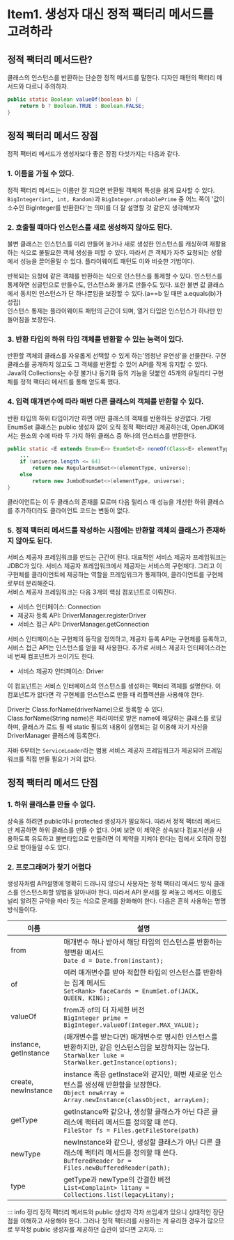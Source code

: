 # Item1. 생성자 대신 정적 팩터리 메서드를 고려하라

## 정적 팩터리 메서드란?

클래스의 인스턴스를 반환하는 단순한 정적 메서드를 말한다. 디자인 패턴의 팩터리 메서드와 다르니 주의하자.

```java
public static Boolean valueOf(boolean b) {
    return b ? Boolean.TRUE : Boolean.FALSE;
}
```

## 정적 팩터리 메서드 장점

정적 팩터리 메서드가 생성자보다 좋은 장점 다섯가지는 다음과 같다.

### 1. 이름을 가질 수 있다.

정적 팩터리 메서드는 이름만 잘 지으면 반환될 객체의 특성을 쉽게 묘사할 수 있다.    
`BigInteger(int, int, Random)`과 `BigInteger.probablePrime` 중 어느 쪽이 '값이 소수인 BigInteger를 반환한다'는 의미를 더 잘 설명할 것 같은지 생각해보자  

### 2. 호출될 때마다 인스턴스를 새로 생성하지 않아도 된다.

불변 클래스는 인스턴스를 미리 만들어 놓거나 새로 생성한 인스턴스를 캐싱하여 재활용하는 식으로 불필요한 객체 생성을 피할 수 있다. 따라서 큰 객체가 자주 요청되는 상황에서 성능을 끌어올릴 수 있다. 플라이웨이트 패턴도 이와 비슷한 기법이다.

반복되는 요청에 같은 객체를 반환하는 식으로 인스턴스를 통제할 수 있다. 인스턴스를 통제하면 싱글턴으로 만들수도, 인스턴스화 불가로 만들수도 있다. 또한 불변 값 클래스에서 동치인 인스턴스가 단 하나뿐임을 보장할 수 있다.(a==b 일 때만 a.equals(b)가 성립)  
인스턴스 통제는 플라이웨이트 패턴의 근간이 되며, 열거 타입은 인스턴스가 하나만 만들어짐을 보장한다.

### 3. 반환 타입의 하위 타입 객체를 반환할 수 있는 능력이 있다.

반환할 객체의 클래스를 자유롭게 선택할 수 있게 하는'엄청난 유연성'을 선물한다. 구현 클래스를 공개하지 않고도 그 객체를 반환할 수 있어 API를 작게 유지할 수 있다.  
Java의 Collections는 수정 불가나 동기화 등의 기능을 덧붙인 45개의 유틸리티 구현체를 정적 팩터리 메서드를 통해 얻도록 했다.

### 4. 입력 매개변수에 따라 매번 다른 클래스의 객체를 반환할 수 있다.

반환 타입의 하위 타입이기만 하면 어떤 클래스의 객체를 반환하든 상관없다. 가령 EnumSet 클래스는 public 생성자 없이 오직 정적 팩터리만 제공하는데, OpenJDK에서는 원소의 수에 따라 두 가지 하위 클래스 중 하나의 인스터스를 반환한다.
```java
public static <E extends Enum<E>> EnumSet<E> noneOf(Class<E> elementType) {
    ...
    if (universe.length <= 64)
        return new RegularEnumSet<>(elementType, universe);
    else
        return new JumboEnumSet<>(elementType, universe);
}
```
클라이언트는 이 두 클래스의 존재를 모르며 다음 릴리스 때 성능을 개선한 하위 클래스를 추가하더라도 클라이언트 코드는 변동이 없다.

### 5. 정적 팩터리 메서드를 작성하는 시점에는 반환할 객체의 클래스가 존재하지 않아도 된다.

서비스 제공자 프레임워크를 만드는 근간이 된다. 대표적인 서비스 제공자 프레임워크는 JDBC가 있다. 서비스 제공자 프레임워크에서 제공자는 서비스의 구현체다. 그리고 이 구현체를 클라이언트에 제공하는 역할을 프레임워크가 통제하여, 클라이언트를 구현체로부터 분리해준다.  
서비스 제공자 프레임워크는 다음 3개의 핵심 컴포넌트로 이뤄진다.

- 서비스 인터페이스: Connection  
- 제공자 등록 API: DriverManager.registerDriver  
- 서비스 접근 API: DriverManager.getConnection

서비스 인터페이스는 구현체의 동작을 정의하고, 제공자 등록 API는 구현체를 등록하고, 서비스 접근 API는 인스턴스를 얻을 때 사용한다.
추가로 서비스 제공자 인터페이스라는 네 번째 컴포넌트가 쓰이기도 한다.

- 서비스 제공자 인터페이스: Driver

이 컴포넌트는 서비스 인터페이스의 인스턴스를 생성하는 팩터리 객체를 설명한다. 이 컴포넌트가 없다면 각 구현체를 인스턴스로 만들 때 리플렉션을 사용해야 한다.

Driver는 Class.forName(driverName)으로 등록할 수 있다. Class.forName(String name)은 파라미터로 받은 name에 해당하는 클래스를 로딩하며, 클래스가 로드 될 때 static 필드의 내용이 실행되는 걸 이용해 자기 자신을 DriverManager 클래스에 등록한다.

자바 6부터는 `ServiceLoader`라는 범용 서비스 제공자 프레임워크가 제공되어 프레임워크를 직접 만들 필요가 거의 없다.

## 정적 팩터리 메서드 단점

### 1. 하위 클래스를 만들 수 없다.

상속을 하려면 public이나 protected 생성자가 필요하다. 따라서 정적 팩터리 메서드만 제공하면 하위 클래스를 만들 수 없다. 어찌 보면 이 제약은 상속보다 컴포지션을 사용하도록 유도하고 불변타입으로 만들려면 이 제약을 지켜야 한다는 점에서 오히려 장점으로 받아들일 수도 있다.

### 2. 프로그래머가 찾기 어렵다

생성자처럼 API설명에 명확히 드러나지 않으니 사용자는 정적 팩터리 메서드 방식 클래스를 인스턴스화할 방법을 알아내야 한다. 따라서 API 문서를 잘 써놓고 메서드 이름도 널리 알려진 규약을 따라 짓는 식으로 문제를 완화해야 한다. 다음은 흔히 사용하는 명명 방식들이다.

| 이름                    | 설명                                                                                                                            |
|-----------------------|-------------------------------------------------------------------------------------------------------------------------------|
| from                  | 매개변수 하나 받아서 해당 타입의 인스턴스를 반환하는 형변환 메서드<br/> `Date d = Date.from(instant);`                                                     |
| of                    | 여러 매개변수를 받아 적합한 타입의 인스턴스를 반환하는 집계 메서드 <br/> `Set<Rank> faceCards = EnumSet.of(JACK, QUEEN, KING);`                            |
| valueOf               | from과 of의 더 자세한 버전 <br/> `BigInteger prime = BigInteger.valueOf(Integer.MAX_VALUE);`                                          |
| instance, getInstance | (매개변수를 받는다면) 매개변수로 명시한 인스턴스를 반환하지만, 같은 인스턴스임을 보장하지는 않는다. <br/> `StarWalker luke = StarWalker.getInstance(options);`           |
| create, newInstance   | instance 혹은 getInstace와 같지만, 매번 새로운 인스턴스를 생성해 반환함을 보장한다. <br/>  `Object newArray = Array.newInstance(classObject, arrayLen);` |
| getType               | getInstance와 같으나, 생성할 클래스가 아닌 다른 클래스에 팩터리 메서드를 정의할 때 쓴다. <br/> `FileStor fs = Files.getFileStore(path)`                       |
| newType               | newInstance와 같으나, 생성할 클래스가 아닌 다른 클래스에 팩터리 메서드를 정의할 때 쓴다. <br/> `BufferedReader br = Files.newBufferedReader(path);`           |
| type                  | getType과 newType의 간결한 버전 <br/> `List<Complaint> litany = Collections.list(legacyLitany);`                                     |

::: info 정리
정적 팩터리 메서드와 public 생성자 각자 쓰임새가 있으니 상대적인 장단점을 이해하고 사용해야 한다. 그러나 정적 팩터리를 사용하는 게 유리한 경우가 많으므로 무작정 public 생성자를 제공하던 습관이 있다면 고치자.
:::

